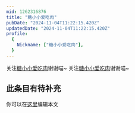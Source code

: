 ```yaml
---
mid: 1262316876
title: "糖小小爱吃肉"
pubDate: "2024-11-04T11:22:15.420Z"
updatedDate: "2024-11-04T11:22:15.420Z"
profile:
  {
    Nickname: ["糖小小爱吃肉"],
  }
---
```


关注[糖小小爱吃肉](https://space.bilibili.com/1262316876)谢谢喵~ 关注[糖小小爱吃肉](https://space.bilibili.com/1262316876)谢谢喵~

## 此条目有待补充
你可以在[这里](https://github.com/Yuhanawa/VTuber.ICU/edit/master/src/content/v/糖小小爱吃肉/index.md)编辑本文
